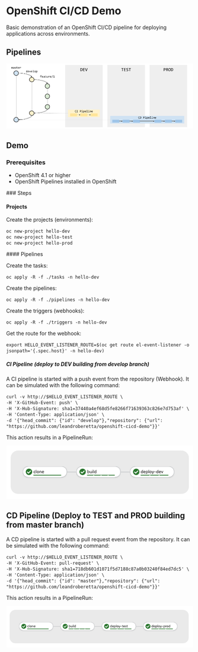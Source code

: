 # OpenShift CI/CD Demo

Basic demonstration of an OpenShift CI/CD pipeline for deploying applications across environments.

## Pipelines

![pipelines](./docs/images/pipelines.png)

## Demo

### Prerequisites

* OpenShift 4.1 or higher
* OpenShift Pipelines installed in OpenShift

### Steps

#### Projects

Create the projects (environments):

    oc new-project hello-dev
    oc new-project hello-test
    oc new-project hello-prod

#### Pipelines

Create the tasks:

    oc apply -R -f ./tasks -n hello-dev

Create the pipelines:

    oc apply -R -f ./pipelines -n hello-dev

Create the triggers (webhooks):

    oc apply -R -f ./triggers -n hello-dev

Get the route for the webhook:

    export HELLO_EVENT_LISTENER_ROUTE=$(oc get route el-event-listener -o jsonpath='{.spec.host}' -n hello-dev)

##### CI Pipeline (deploy to DEV building from develop branch)

A CI pipeline is started with a push event from the repository (Webhook). It can be simulated with the following command:

    curl -v http://$HELLO_EVENT_LISTENER_ROUTE \
    -H 'X-GitHub-Event: push' \
    -H 'X-Hub-Signature: sha1=37440a4ef68d5fe8266f71639363c826e7d753af' \
    -H 'Content-Type: application/json' \
    -d '{"head_commit": {"id": "develop"},"repository": {"url": "https://github.com/leandroberetta/openshift-cicd-demo"}}'

This action results in a PipelineRun:

![ci-pipeline-run](./docs/images/ci-pipeline-run.png)

## CD Pipeline (Deploy to TEST and PROD building from master branch)

A CD pipeline is started with a pull request event from the repository. It can be simulated with the following command:

    curl -v http://$HELLO_EVENT_LISTENER_ROUTE \
    -H 'X-GitHub-Event: pull-request' \
    -H 'X-Hub-Signature: sha1=718db601d1071f5d7188c87a0b03240f84ed7dc5' \
    -H 'Content-Type: application/json' \
    -d '{"head_commit": {"id": "master"},"repository": {"url": "https://github.com/leandroberetta/openshift-cicd-demo"}}'

This action results in a PipelineRun:

![cd-pipeline-run](./docs/images/cd-pipeline-run.png)        
